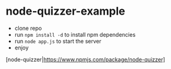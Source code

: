 # node-quizzer-example

- clone repo
- run `npm install -d` to install npm dependencies
- run `node app.js` to start the server
- enjoy

[node-quizzer|https://www.npmjs.com/package/node-quizzer]